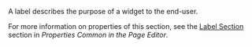 
A label describes the purpose of a widget to the end-user. 

For more information on properties of this section, see the [Label Section](/refguide/common-widget-properties/#label) section in *Properties Common in the Page Editor*. 

